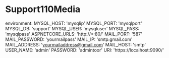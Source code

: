 # Support110Media

environment:
      MYSQL_HOST: 'mysqlip'
      MYSQL_PORT: 'mysqlport'
      MYSQL_DB: 'support'
      MYSQL_USER: 'mysqluser'
      MYSQL_PASS: 'mysqlpass'
      ASPNETCORE_URLS: 'http://*:80/'
      MAIL_PORT: '587'
      MAIL_PASSWORD: 'yourmailpass'
      MAIL_IP: 'smtp.gmail.com'
      MAIL_ADDRESS: 'yourmailaddress@gmail.com'
      MAIL_HOST: 'smtp'
      USER_NAME: 'admin'
      PASSWORD: 'admintoor'
      URI: 'https://localhost:9090/'

